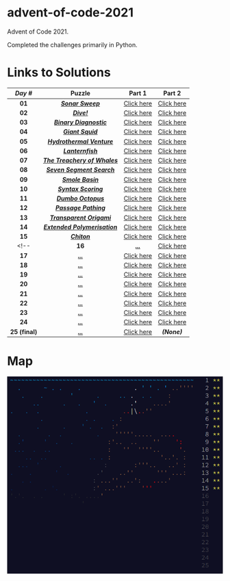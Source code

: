 # advent-of-code-2021
Advent of Code 2021. 

Completed the challenges primarily in Python.

# Links to Solutions

| **_Day #_** | **Puzzle** | **Part 1** | **Part 2** |
| :-----: | :----: | :----: | :----: |
| **01**  | [**_Sonar Sweep_**](https://adventofcode.com/2021/day/1) | [Click here](./day_01_-_sonar_sweep/part_1.py) | [Click here](./day_01_-_sonar_sweep/part_2.py) |
| **02**  | [**_Dive!_**](https://adventofcode.com/2021/day/2) | [Click here](./day_02_-_dive!/part_1.py) | [Click here](./day_02_-_dive!/part_2.py) |
| **03**  | [**_Binary Diagnostic_**](https://adventofcode.com/2021/day/3) | [Click here](./day_03_-_binary_diagnostic/part_1.py) | [Click here](./day_03_-_binary_diagnostic/part_2.py) |
| **04**  | [**_Giant Squid_**](https://adventofcode.com/2021/day/4) | [Click here](./day_04_-_giant_squid/part_1.py) | [Click here](./day_04_-_giant_squid/part_2.py) |
| **05**  | [**_Hydrothermal Venture_**](https://adventofcode.com/2021/day/5) | [Click here](./day_05_-_hydrothermal_venture/part_1.py) | [Click here](./day_05_-_hydrothermal_venture/part_2.py) |<-->
| **06**  | [**_Lanternfish_**](https://adventofcode.com/2021/day/6) | [Click here](./day_06_-_lanternfish/part_1.py) | [Click here](./day_06_-_lanternfish/part_2.py) |
| **07**  | [**_The Treachery of Whales_**](https://adventofcode.com/2021/day/7) | [Click here](./day_07_-_the_treachery_of_whales/part_1.py) | [Click here](./day_07_-_the_treachery_of_whales/part_2.py) |
| **08**  | [**_Seven Segment Search_**](https://adventofcode.com/2021/day/8) | [Click here](./day_08_-_seven_segment_search/part_1.py) | [Click here](./day_08_-_seven_segment_search/part_2.py) |
| **09**  | [**_Smole Basin_**](https://adventofcode.com/2021/day/9) | [Click here](./day_09_-_smoke_basin/part_1.py) | [Click here](./day_09_-_smoke_basin/part_2.py) |
| **10** | [**_Syntax Scoring_**](https://adventofcode.com/2021/day/10) | [Click here](./day_10_-_syntax_scoring/part_1.py) | [Click here](./day_10_-_syntax_scoring/part_2.py) |
| **11** | [**_Dumbo Octopus_**](https://adventofcode.com/2021/day/11) | [Click here](./day_11_-_dumbo_octopus/part_1.py) | [Click here](./day_11_-_dumbo_octopus/part_2.py) |
| **12** | [**_Passage Pathing_**](https://adventofcode.com/2021/day/12) | [Click here](./day_12_-_passage_pathing/part_1.py) | [Click here](./day_12_-_passage_pathing/part_2.py) |
| **13** | [**_Transparent Origami_**](https://adventofcode.com/2021/day/13) | [Click here](./day_13_-_transparent_origami/part_1.py) | [Click here](./day_13_-_transparent_origami/part_2.py) |
| **14** | [**_Extended Polymerisation_**](https://adventofcode.com/2021/day/14) | [Click here](./day_14_-_extended_polymerisation/part_1.py) | [Click here](./day_14_-_extended_polymerisation/part_2.py) |
| **15** | [**_Chiton_**](https://adventofcode.com/2021/day/15) | [Click here](./day_15_-_chiton/part_1.py) | [Click here](./day_15_-_chiton/part_2.py) |
<!-- | **16** | [**_..._**](https://adventofcode.com/2021/day/16) | [Click here](./day_16_-_/part_1.py) | [Click here](./day_16_-_/part_2.py) |
| **17** | [**_..._**](https://adventofcode.com/2021/day/17) | [Click here](./day_17_-_/part_1.py) | [Click here](./day_17_-_/part_2.py) |
| **18** | [**_..._**](https://adventofcode.com/2021/day/18) | [Click here](./day_18_-_/part_1.py) | [Click here](./day_18_-_/part_2.py) |
| **19** | [**_..._**](https://adventofcode.com/2021/day/19) | [Click here](./day_19_-_/part_1.py) | [Click here](./day_19_-_/part_2.py) |
| **20** | [**_..._**](https://adventofcode.com/2021/day/20) | [Click here](./day_20_-_/part_1.py) | [Click here](./day_20_-_/part_2.py) |
| **21** | [**_..._**](https://adventofcode.com/2021/day/21) | [Click here](./day_21_-_/part_1.py) | [Click here](./day_21_-_/part_2.py) |
| **22** | [**_..._**](https://adventofcode.com/2021/day/22) | [Click here](./day_22_-_/part_1.py) | [Click here](./day_22_-_/part_2.py) |
| **23** | [**_..._**](https://adventofcode.com/2021/day/23) | [Click here](./day_23_-_/part_1.py) | [Click here](./day_23_-_/part_2.py) |
| **24** | [**_..._**](https://adventofcode.com/2021/day/24) | [Click here](./day_24_-_/part_1.py) | [Click here](./day_24_-_/part_2.py) |
| **25 (final)** | [**_..._**](https://adventofcode.com/2021/day/25) | [Click here](./day_25_-_/part_1.py) | __*(None)*__ |-->

# Map
![](./map.png?raw=true)
